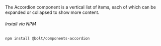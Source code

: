 The Accordion component is a vertical list of items, each of which can be expanded or collapsed to show more content.

###### Install via NPM

```
npm install @bolt/components-accordion
```
